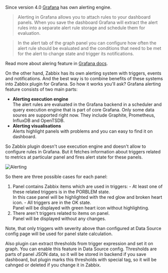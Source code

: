Since version 4.0 [Grafana](https://grafana.com/) has own alerting engine.
> Alerting in Grafana allows you to attach rules to your dashboard panels. When you save the dashboard Grafana will extract the alert rules into a separate alert rule storage and schedule them for evaluation.

> In the alert tab of the graph panel you can configure how often the alert rule should be evaluated and the conditions that need to be met for the alert to change state and trigger its notifications.

Read more about alering feature in [Grafana docs](http://docs.grafana.org/alerting/rules/).

On the other hand, Zabbix has its own alerting system with triggers, events and notifications. And the best way is to 
combine benefits of these systems into Zabbix plugin for Grafana. So how it works you'll ask? Grafana alerting feature 
consists of two main parts:

  - **Alerting execution engine**  
    The alert rules are evaluated in the Grafana backend in a scheduler and query execution engine that is part of core 
    Grafana. Only some data soures are supported right now. They include Graphite, Prometheus, InfluxDB and OpenTSDB.
  - **Alerting visualisations**  
    Alerts highlight panels with problems and you can easy to find it on dashboard.

So Zabbix plugin doesn't use execution engine and doesn't allow to configure rules in Grafana. But it fetches information
about triggers related to metrics at particular panel and fires alert state for these panels.

![Alerting](../img/reference-alerting_panels.png)

So there are three possible cases for each panel:

  1. Panel contains Zabbix items which are used in triggers:
    - At least one of these related triggers is in the PORBLEM state.  
      In this case panel will be highlighted with the red glow and broken heart icon.
    - All triggers are in the OK state.  
      Panel will be displayed with green heart icon without highlighting.
  2. There aren't triggers related to items on panel.  
    Panel will be displayed without any changes.

Note, that only triggers with severity above than configured at Data Source config page will be used for panel state
calculation.

Also plugin can extract thresholds from trigger expression and set it on graph. You can enable this feature 
in Data Source config. Thresholds are parts of panel JSON data, so it will be stored in backend if you save dashboard, 
but plugin marks this thresholds with special tag, so it will be cahnged or deleted if you change it in Zabbix.
